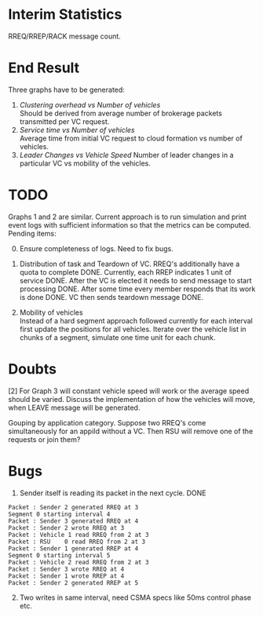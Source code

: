 # Interim Statistics
RREQ/RREP/RACK message count.

# End Result
Three graphs have to be generated:  
1. _Clustering overhead vs Number of vehicles_  
Should be derived from average number of brokerage packets transmitted per VC request.
2. _Service time vs Number of vehicles_  
Average time from initial VC request to cloud formation vs number of vehicles.
3. _Leader Changes vs Vehicle Speed_
Number of leader changes in a particular VC vs mobility of the vehicles.

# TODO
Graphs 1 and 2 are similar. Current approach is to run simulation and print event logs with sufficient information so that the metrics can be computed. Pending items:  

0. Ensure completeness of logs.
Need to fix bugs.

1. Distribution of task and Teardown of VC.
RREQ's additionally have a quota to complete DONE.
Currently, each RREP indicates 1 unit of service DONE.
After the VC is elected it needs to send message to start processing DONE.
After some time every member responds that its work is done DONE.
VC then sends teardown message DONE.

2. Mobility of vehicles  
Instead of a hard segment approach followed currently for each interval first update the positions for all vehicles. Iterate over the vehicle list in chunks of a segment, simulate one time unit for each chunk.

# Doubts
[2] For Graph 3 will constant vehicle speed will work or the average speed should be varied.
Discuss the implementation of how the vehicles will move, when LEAVE message will be generated.

Gouping by application category. Suppose two RREQ's come simultaneously for an appiId without a VC. Then RSU will remove one of the requests or join them?

# Bugs
1. Sender itself is reading its packet in the next cycle. DONE
```
Packet : Sender 2 generated RREQ at 3
Segment 0 starting interval 4
Packet : Sender 3 generated RREQ at 4
Packet : Sender 2 wrote RREQ at 3
Packet : Vehicle 1 read RREQ from 2 at 3
Packet : RSU    0 read RREQ from 2 at 3
Packet : Sender 1 generated RREP at 4
Segment 0 starting interval 5
Packet : Vehicle 2 read RREQ from 2 at 3
Packet : Sender 3 wrote RREQ at 4
Packet : Sender 1 wrote RREP at 4
Packet : Sender 2 generated RREP at 5
```
2. Two writes in same interval, need CSMA specs like 50ms control phase etc.